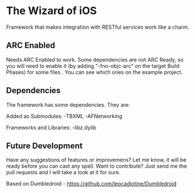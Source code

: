 The Wizard of iOS
=================

Framework that makes integration with RESTful services work like a charm.

ARC Enabled
-----------

Needs ARC Enabled to work. Some dependencies are not ARC Ready, so you will need to enable it (by adding "-fno-objc-arc" on the target Build Phases) for some files . You can see which ones on the example project.

Dependencies
------------

The framework has some dependencies. They are:

Added as Submodules:
-TBXML
-AFNetworking

Frameworks and Libraries:
-libz.dylib

Future Development
------------------

Have any suggestions of features or improvemens? Let me know, it will be ready before you can cast any spell. Want to contribute? Just send me the pull requests and I will take a look at it for sure.


Based on Dumbledroid - https://github.com/leocadiotine/Dumbledroid

